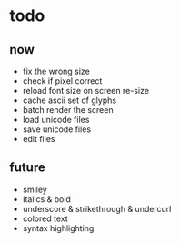 
# todo

## now 
  - fix the wrong size
  - check if pixel correct
  - reload font size on screen re-size
  - cache ascii set of glyphs
  - batch render the screen
  - load unicode files
  - save unicode files
  - edit files

## future
  - smiley
  - italics & bold
  - underscore & strikethrough & undercurl
  - colored text
  - syntax highlighting

